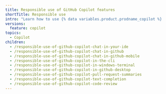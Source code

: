 ```yaml
---
title: Responsible use of GitHub Copilot features
shortTitle: Responsible use
intro: "Learn how to use {% data variables.product.prodname_copilot %} features responsibly by understanding their purposes, capabilities, and limitations."
versions:
  feature: copilot
topics:
  - Copilot
children:
  - /responsible-use-of-github-copilot-chat-in-your-ide
  - /responsible-use-of-github-copilot-chat-in-github
  - /responsible-use-of-github-copilot-chat-in-github-mobile
  - /responsible-use-of-github-copilot-in-the-cli
  - /responsible-use-of-github-copilot-in-windows-terminal
  - /responsible-use-of-github-copilot-in-github-desktop
  - /responsible-use-of-github-copilot-pull-request-summaries
  - /responsible-use-of-github-copilot-text-completion
  - /responsible-use-of-github-copilot-code-review
---
```

